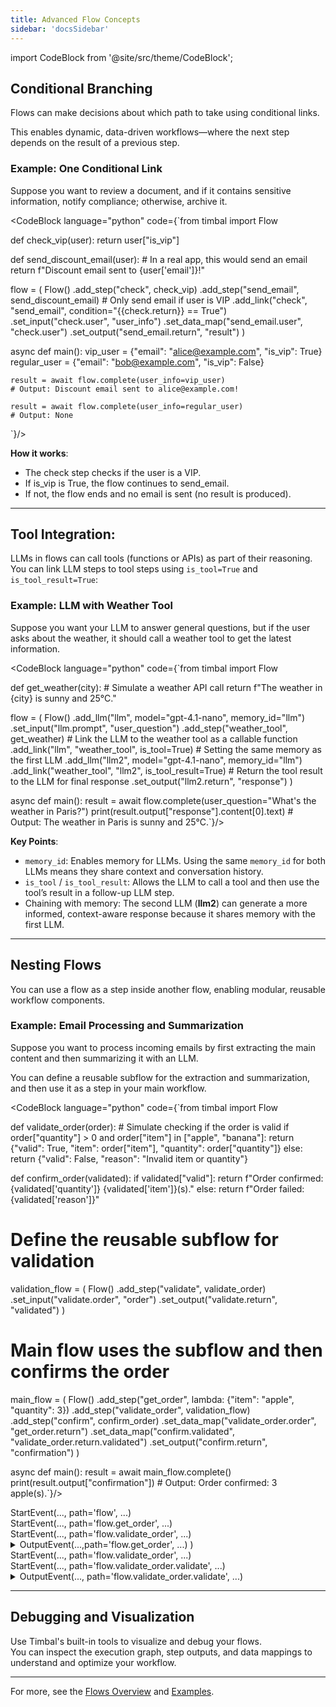 ```yaml
---
title: Advanced Flow Concepts
sidebar: 'docsSidebar'
---
```

import CodeBlock from '@site/src/theme/CodeBlock';

## Conditional Branching

Flows can make decisions about which path to take using conditional links.

This enables dynamic, data-driven workflows—where the next step depends on the result of a previous step.

### Example: One Conditional Link

Suppose you want to review a document, and if it contains sensitive information, notify compliance; otherwise, archive it.

<CodeBlock language="python" code={`from timbal import Flow

def check_vip(user):
    return user["is_vip"]

def send_discount_email(user):
    # In a real app, this would send an email
    return f"Discount email sent to {user['email']}!"

flow = (
    Flow()
    .add_step("check", check_vip)
    .add_step("send_email", send_discount_email)
    # Only send email if user is VIP
    .add_link("check", "send_email", condition="{{check.return}} == True")
    .set_input("check.user", "user_info")
    .set_data_map("send_email.user", "check.user")
    .set_output("send_email.return", "result")
)

async def main():
    vip_user = {"email": "alice@example.com", "is_vip": True}
    regular_user = {"email": "bob@example.com", "is_vip": False}

    result = await flow.complete(user_info=vip_user)
    # Output: Discount email sent to alice@example.com!

    result = await flow.complete(user_info=regular_user)
    # Output: None
`}/>

**How it works**:
- The check step checks if the user is a VIP.
- If is_vip is True, the flow continues to send_email.
- If not, the flow ends and no email is sent (no result is produced).

---

## Tool Integration: 

LLMs in flows can call tools (functions or APIs) as part of their reasoning.  
You can link LLM steps to tool steps using `is_tool=True` and `is_tool_result=True`:

### Example: LLM with Weather Tool

Suppose you want your LLM to answer general questions, but if the user asks about the weather, it should call a weather tool to get the latest information.

<CodeBlock language="python" code={`from timbal import Flow

def get_weather(city):
    # Simulate a weather API call 
    return f"The weather in {city} is sunny and 25°C."

flow = (
    Flow()
    .add_llm("llm", model="gpt-4.1-nano", memory_id="llm")
    .set_input("llm.prompt", "user_question")
    .add_step("weather_tool", get_weather) 
    # Link the LLM to the weather tool as a callable function
    .add_link("llm", "weather_tool", is_tool=True)
    # Setting the same memory as the first LLM
    .add_llm("llm2", model="gpt-4.1-nano", memory_id="llm")
    .add_link("weather_tool", "llm2", is_tool_result=True)
    # Return the tool result to the LLM for final response
    .set_output("llm2.return", "response")
)
    
async def main(): 
    result = await flow.complete(user_question="What's the weather in Paris?")
    print(result.output["response"].content[0].text)
    # Output: The weather in Paris is sunny and 25°C.`}/>

**Key Points**:
- `memory_id`: Enables memory for LLMs. Using the same `memory_id` for both LLMs means they share context and conversation history.
- `is_tool` / `is_tool_result`: Allows the LLM to call a tool and then use the tool’s result in a follow-up LLM step.
- Chaining with memory: The second LLM (**llm2**) can generate a more informed, context-aware response because it shares memory with the first LLM.

---

## Nesting Flows

You can use a flow as a step inside another flow, enabling modular, reusable workflow components.

### Example: Email Processing and Summarization

Suppose you want to process incoming emails by first extracting the main content and then summarizing it with an LLM. 

You can define a reusable subflow for the extraction and summarization, and then use it as a step in your main workflow.

<CodeBlock language="python" code={`from timbal import Flow

def validate_order(order):
    # Simulate checking if the order is valid
    if order["quantity"] > 0 and order["item"] in ["apple", "banana"]:
        return {"valid": True, "item": order["item"], "quantity": order["quantity"]}
    else:
        return {"valid": False, "reason": "Invalid item or quantity"}

def confirm_order(validated):
    if validated["valid"]:
        return f"Order confirmed: {validated['quantity']} {validated['item']}(s)."
    else:
        return f"Order failed: {validated['reason']}"

# Define the reusable subflow for validation
validation_flow = (
    Flow()
    .add_step("validate", validate_order)
    .set_input("validate.order", "order")
    .set_output("validate.return", "validated")
)

# Main flow uses the subflow and then confirms the order
main_flow = (
    Flow()
    .add_step("get_order", lambda: {"item": "apple", "quantity": 3})
    .add_step("validate_order", validation_flow)
    .add_step("confirm", confirm_order)
    .set_data_map("validate_order.order", "get_order.return")
    .set_data_map("confirm.validated", "validate_order.return.validated")
    .set_output("confirm.return", "confirmation")
)

async def main():
    result = await main_flow.complete()
    print(result.output["confirmation"])
    # Output: Order confirmed: 3 apple(s).`}/>


<div className="log-step-static">
StartEvent(..., path='flow', ...)
</div>
<div className="log-step-static">
StartEvent(..., path='flow.get_order', ...)
</div>
<div className="log-step-static">
StartEvent(..., path='flow.validate_order', ...)
</div>
<details className="log-step-collapsible">
<summary>
OutputEvent(...,path='flow.get_order', ...)
)
</summary>
<CodeBlock language="bash" code={`OutputEvent(
    ..., 
    path='flow.get_order',
    input={},
    output={'item': 'apple', 'quantity': 3}, 
    ...
)`}/>
</details>

<div className="log-step-static">
StartEvent(..., path='flow.validate_order', ...)
</div>
<div className="log-step-static">
StartEvent(..., path='flow.validate_order.validate', ...)
</div>
<details className="log-step-collapsible">
<summary>
OutputEvent(..., path='flow.validate_order.validate', ...)
</summary>
<CodeBlock language="bash" code={`OutputEvent(
    ...,
    path='flow',
    input={},
    output={'confirmation': 'Order confirmed: 3 apple(s).'},
    ...
)`}/>
</details>


---

## Debugging and Visualization

Use Timbal's built-in tools to visualize and debug your flows.  
You can inspect the execution graph, step outputs, and data mappings to understand and optimize your workflow.

---

For more, see the [Flows Overview](/flows) and [Examples](/examples).